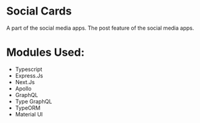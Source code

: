 # Social Cards

A part of the social media apps. The post feature of the social media apps.

# Modules Used:

-  Typescript
-  Express.Js
-  Next.Js
-  Apollo
-  GraphQL
-  Type GraphQL
-  TypeORM
-  Material UI
